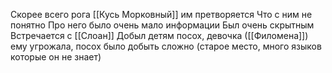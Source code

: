 Скорее всего рога
[[Кусь Морковный]] им претворяется
Что с ним не понятно
Про него было очень мало информации
Был очень скрытным
Встречается с [[Слоан]]
Добыл детям посох, девочка ([[Филомена]]) ему угрожала, посох было добыть сложно (старое место, много языков которые он не знает)